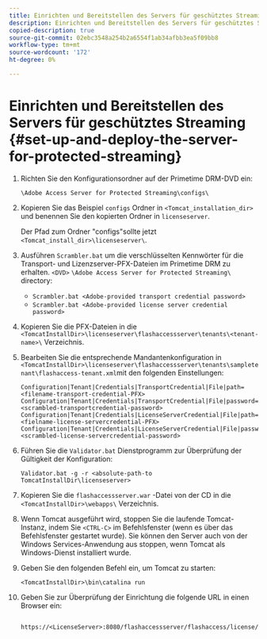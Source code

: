 ```yaml
---
title: Einrichten und Bereitstellen des Servers für geschütztes Streaming
description: Einrichten und Bereitstellen des Servers für geschütztes Streaming
copied-description: true
source-git-commit: 02ebc3548a254b2a6554f1ab34afbb3ea5f09bb8
workflow-type: tm+mt
source-wordcount: '172'
ht-degree: 0%

---
```


# Einrichten und Bereitstellen des Servers für geschütztes Streaming {#set-up-and-deploy-the-server-for-protected-streaming}

1. Richten Sie den Konfigurationsordner auf der Primetime DRM-DVD ein:

   `\Adobe Access Server for Protected Streaming\configs\`
1. Kopieren Sie das Beispiel `configs` Ordner in `<Tomcat_installation_dir>` und benennen Sie den kopierten Ordner in `licenseserver`.

   Der Pfad zum Ordner &quot;configs&quot;sollte jetzt `<Tomcat_install_dir>\licenseserver\`.
1. Ausführen `Scrambler.bat` um die verschlüsselten Kennwörter für die Transport- und Lizenzserver-PFX-Dateien im Primetime DRM zu erhalten. `<DVD>` `\Adobe Access Server for Protected Streaming\` directory:

   * `Scrambler.bat <Adobe-provided transport credential password>`
   * `Scrambler.bat <Adobe-provided license server credential password>`

1. Kopieren Sie die PFX-Dateien in die `<TomcatInstallDir>\licenseserver\flashaccessserver\tenants\<tenant-name>\` Verzeichnis.
1. Bearbeiten Sie die entsprechende Mandantenkonfiguration in `<TomcatInstallDir>\licenseserver\flashaccessserver\tenants\sampletenant\flashaccess-tenant.xml`mit den folgenden Einstellungen:

   ```
   Configuration|Tenant|Credentials|TransportCredential|File|path=<filename-transport-credential-PFX> 
   Configuration|Tenant|Credentials|TransportCredential|File|password=<scrambled-transportcredential-password> 
   Configuration|Tenant|Credentials|LicenseServerCredential|File|path=<fielname-license-servercredential-PFX> 
   Configuration|Tenant|Credentials|LicenseServerCredential|File|password=<scrambled-license-servercredential-password>
   ```

1. Führen Sie die `Validator.bat` Dienstprogramm zur Überprüfung der Gültigkeit der Konfiguration:

   ```
   Validator.bat -g -r <absolute-path-to TomcatInstallDir\licenseserver>
   ```

1. Kopieren Sie die `flashaccessserver.war` -Datei von der CD in die `<TomcatInstallDir>\webapps\` Verzeichnis.
1. Wenn Tomcat ausgeführt wird, stoppen Sie die laufende Tomcat-Instanz, indem Sie `<CTRL-C>` im Befehlsfenster (wenn es über das Befehlsfenster gestartet wurde). Sie können den Server auch von der Windows Services-Anwendung aus stoppen, wenn Tomcat als Windows-Dienst installiert wurde.
1. Geben Sie den folgenden Befehl ein, um Tomcat zu starten:

   ```
   <TomcatInstallDir>\bin\catalina run
   ```

1. Geben Sie zur Überprüfung der Einrichtung die folgende URL in einen Browser ein:

   ```
    https://<LicenseServer>:8080/flashaccessserver/flashaccess/license/v2
   ```
